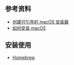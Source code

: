 ## 参考资料


* [创建可引导的 macOS 安装器](https://support.apple.com/zh-cn/HT201372)
* [如何安装 macOS](https://support.apple.com/zh-cn/HT204904)


## 安装使用

* [Homebrew](homebrew.md)